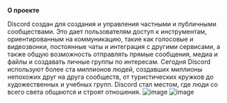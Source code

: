**О проекте**

Discord создан для создания и управления частными и публичными сообществами. Это дает пользователям доступ к инструментам, ориентированным на коммуникацию, такие как голосовые и видеозвонки, постоянные чаты и интеграция с другими сервисами, а также общую возможность отправлять прямые сообщения, медиа и файлы и создавать личные группы по интересам. Сегодня Discord используют более ста миллионов людей, создавших миллионы непохожих друг на друга сообществ, от туристических кружков до художественных и учебных групп. Discord стал местом, где люди со всего света общаются и строят отношения. 
![image](https://user-images.githubusercontent.com/44239801/128658512-3d47b62a-156b-4e2b-b181-10c98bb3ee5f.png)
![image](https://user-images.githubusercontent.com/44239801/128658525-7c2c9cc1-b842-414a-a5a2-5e622de5ccc2.png)



